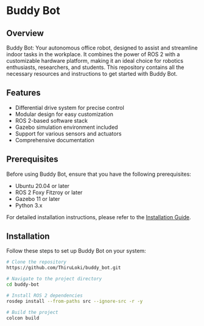 # Buddy Bot

## Overview

Buddy Bot: Your autonomous office robot, designed to assist and streamline indoor tasks in the workplace. It combines the power of ROS 2 with a customizable hardware platform, making it an ideal choice for robotics enthusiasts, researchers, and students. This repository contains all the necessary resources and instructions to get started with Buddy Bot.

## Features

- Differential drive system for precise control
- Modular design for easy customization
- ROS 2-based software stack
- Gazebo simulation environment included
- Support for various sensors and actuators
- Comprehensive documentation

## Prerequisites

Before using Buddy Bot, ensure that you have the following prerequisites:

- Ubuntu 20.04 or later
- ROS 2 Foxy Fitzroy or later
- Gazebo 11 or later
- Python 3.x


For detailed installation instructions, please refer to the [Installation Guide](docs/Installation.md).

## Installation

Follow these steps to set up Buddy Bot on your system:

```bash
# Clone the repository
https://github.com/ThiruLoki/buddy_bot.git

# Navigate to the project directory
cd buddy-bot

# Install ROS 2 dependencies
rosdep install --from-paths src --ignore-src -r -y

# Build the project
colcon build

